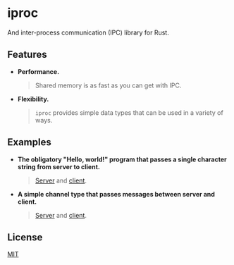 


# iproc

And inter-process communication (IPC) library for Rust.

## Features

- **Performance.**
  > Shared memory is as fast as you can get with IPC.
- **Flexibility.**
  > `iproc` provides simple data types that can be used in a variety of ways.

## Examples

- **The obligatory "Hello, world!" program that passes a single character string from server to client.**
  > [Server](./examples/helloworld_server.rs) and [client](./examples/helloworld_client.rs).
- **A simple channel type that passes messages between server and client.**
  > [Server](./examples/channel_server.rs) and [client](./examples/channel_client.rs).

## License

[MIT](./LICENSE)
